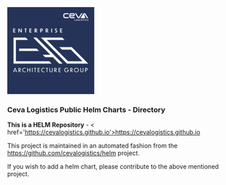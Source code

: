 <html>
<img src='./CEVA_EAG_logo.jpg' width="200" height="200"/>  
<h3>Ceva Logistics Public Helm Charts - Directory</h3>


<strong>This is a HELM Repository</strong> - < href='https://cevalogistics.github.io'>https://cevalogistics.github.io</a><br>

This project is maintained in an automated fashion from the <a href='https://github.com/cevalogistics/helm'>https://github.com/cevalogistics/helm</a> project.

If you wish to add a helm chart, please contribute to the above mentioned project.

</html>
<br/>
